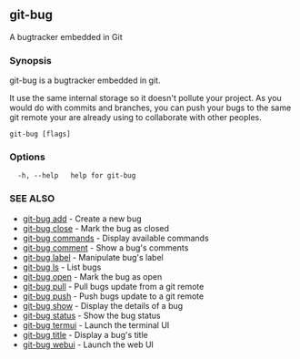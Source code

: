 ## git-bug

A bugtracker embedded in Git

### Synopsis

git-bug is a bugtracker embedded in git.

It use the same internal storage so it doesn't pollute your project. As you would do with commits and branches, you can push your bugs to the same git remote your are already using to collaborate with other peoples.

```
git-bug [flags]
```

### Options

```
  -h, --help   help for git-bug
```

### SEE ALSO

* [git-bug add](git-bug_add.md)	 - Create a new bug
* [git-bug close](git-bug_close.md)	 - Mark the bug as closed
* [git-bug commands](git-bug_commands.md)	 - Display available commands
* [git-bug comment](git-bug_comment.md)	 - Show a bug's comments
* [git-bug label](git-bug_label.md)	 - Manipulate bug's label
* [git-bug ls](git-bug_ls.md)	 - List bugs
* [git-bug open](git-bug_open.md)	 - Mark the bug as open
* [git-bug pull](git-bug_pull.md)	 - Pull bugs update from a git remote
* [git-bug push](git-bug_push.md)	 - Push bugs update to a git remote
* [git-bug show](git-bug_show.md)	 - Display the details of a bug
* [git-bug status](git-bug_status.md)	 - Show the bug status
* [git-bug termui](git-bug_termui.md)	 - Launch the terminal UI
* [git-bug title](git-bug_title.md)	 - Display a bug's title
* [git-bug webui](git-bug_webui.md)	 - Launch the web UI

